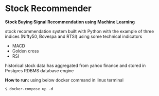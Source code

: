 # **Stock Recommender**
**Stock Buying Signal Recommendation using Machine Learning**


stock recommendation system built with Python with the example of three indices (Nifty50, Bovespa and RTSI) using some technical indicators
- MACD
- Golden cross
- RSI


historical stock data has aggregated from yahoo finance and stored in Postgres RDBMS database engine 

**How to run:** using below docker command in linux terminal
```
$ docker-compose up -d
```